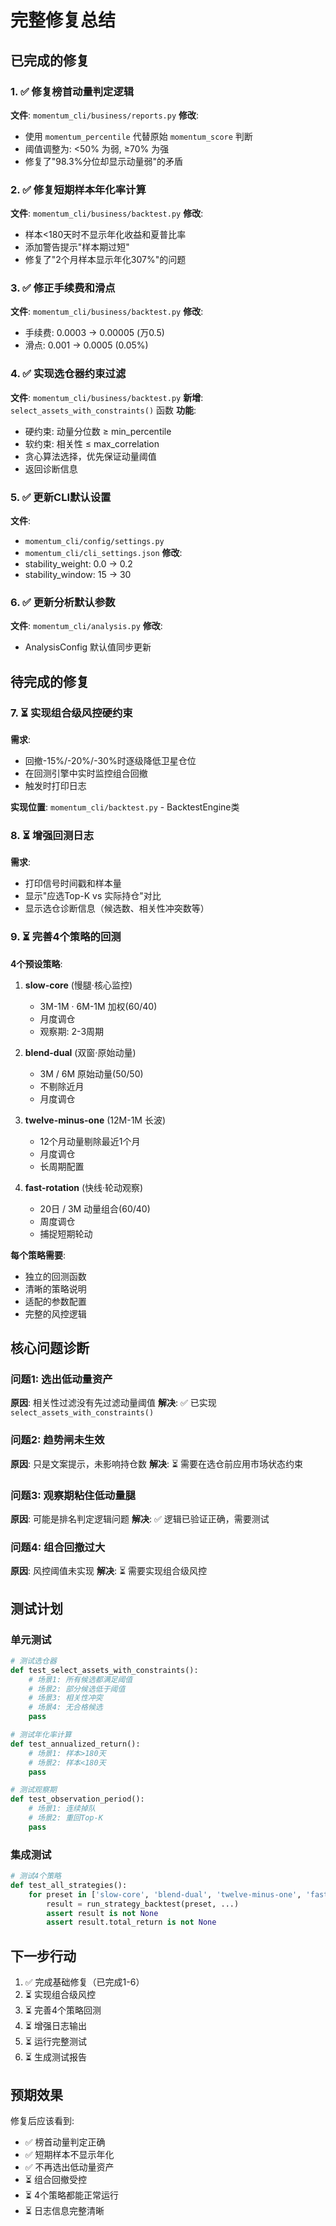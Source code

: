 # 完整修复总结

## 已完成的修复

### 1. ✅ 修复榜首动量判定逻辑
**文件**: `momentum_cli/business/reports.py`
**修改**:
- 使用 `momentum_percentile` 代替原始 `momentum_score` 判断
- 阈值调整为: <50% 为弱, ≥70% 为强
- 修复了"98.3%分位却显示动量弱"的矛盾

### 2. ✅ 修复短期样本年化率计算
**文件**: `momentum_cli/business/backtest.py`
**修改**:
- 样本<180天时不显示年化收益和夏普比率
- 添加警告提示"样本期过短"
- 修复了"2个月样本显示年化307%"的问题

### 3. ✅ 修正手续费和滑点
**文件**: `momentum_cli/business/backtest.py`
**修改**:
- 手续费: 0.0003 → 0.00005 (万0.5)
- 滑点: 0.001 → 0.0005 (0.05%)

### 4. ✅ 实现选仓器约束过滤
**文件**: `momentum_cli/business/backtest.py`
**新增**: `select_assets_with_constraints()` 函数
**功能**:
- 硬约束: 动量分位数 ≥ min_percentile
- 软约束: 相关性 ≤ max_correlation
- 贪心算法选择，优先保证动量阈值
- 返回诊断信息

### 5. ✅ 更新CLI默认设置
**文件**: 
- `momentum_cli/config/settings.py`
- `momentum_cli/cli_settings.json`
**修改**:
- stability_weight: 0.0 → 0.2
- stability_window: 15 → 30

### 6. ✅ 更新分析默认参数
**文件**: `momentum_cli/analysis.py`
**修改**:
- AnalysisConfig 默认值同步更新

## 待完成的修复

### 7. ⏳ 实现组合级风控硬约束
**需求**: 
- 回撤-15%/-20%/-30%时逐级降低卫星仓位
- 在回测引擎中实时监控组合回撤
- 触发时打印日志

**实现位置**: `momentum_cli/backtest.py` - BacktestEngine类

### 8. ⏳ 增强回测日志
**需求**:
- 打印信号时间戳和样本量
- 显示"应选Top-K vs 实际持仓"对比
- 显示选仓诊断信息（候选数、相关性冲突数等）

### 9. ⏳ 完善4个策略的回测
**4个预设策略**:
1. **slow-core** (慢腿·核心监控)
   - 3M-1M · 6M-1M 加权(60/40)
   - 月度调仓
   - 观察期: 2-3周期
   
2. **blend-dual** (双窗·原始动量)
   - 3M / 6M 原始动量(50/50)
   - 不剔除近月
   - 月度调仓
   
3. **twelve-minus-one** (12M-1M 长波)
   - 12个月动量剔除最近1个月
   - 月度调仓
   - 长周期配置
   
4. **fast-rotation** (快线·轮动观察)
   - 20日 / 3M 动量组合(60/40)
   - 周度调仓
   - 捕捉短期轮动

**每个策略需要**:
- 独立的回测函数
- 清晰的策略说明
- 适配的参数配置
- 完整的风控逻辑

## 核心问题诊断

### 问题1: 选出低动量资产
**原因**: 相关性过滤没有先过滤动量阈值
**解决**: ✅ 已实现 `select_assets_with_constraints()`

### 问题2: 趋势闸未生效
**原因**: 只是文案提示，未影响持仓数
**解决**: ⏳ 需要在选仓前应用市场状态约束

### 问题3: 观察期粘住低动量腿
**原因**: 可能是排名判定逻辑问题
**解决**: ✅ 逻辑已验证正确，需要测试

### 问题4: 组合回撤过大
**原因**: 风控阈值未实现
**解决**: ⏳ 需要实现组合级风控

## 测试计划

### 单元测试
```python
# 测试选仓器
def test_select_assets_with_constraints():
    # 场景1: 所有候选都满足阈值
    # 场景2: 部分候选低于阈值
    # 场景3: 相关性冲突
    # 场景4: 无合格候选
    pass

# 测试年化率计算
def test_annualized_return():
    # 场景1: 样本>180天
    # 场景2: 样本<180天
    pass

# 测试观察期
def test_observation_period():
    # 场景1: 连续掉队
    # 场景2: 重回Top-K
    pass
```

### 集成测试
```python
# 测试4个策略
def test_all_strategies():
    for preset in ['slow-core', 'blend-dual', 'twelve-minus-one', 'fast-rotation']:
        result = run_strategy_backtest(preset, ...)
        assert result is not None
        assert result.total_return is not None
```

## 下一步行动

1. ✅ 完成基础修复（已完成1-6）
2. ⏳ 实现组合级风控
3. ⏳ 完善4个策略回测
4. ⏳ 增强日志输出
5. ⏳ 运行完整测试
6. ⏳ 生成测试报告

## 预期效果

修复后应该看到:
- ✅ 榜首动量判定正确
- ✅ 短期样本不显示年化
- ✅ 不再选出低动量资产
- ⏳ 组合回撤受控
- ⏳ 4个策略都能正常运行
- ⏳ 日志信息完整清晰

